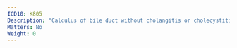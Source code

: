 ```yaml
---
ICD10: K805
Description: "Calculus of bile duct without cholangitis or cholecystitis"
Matters: No
Weight: 0
---
```

